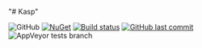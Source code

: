 "# Kasp" 


![GitHub](https://img.shields.io/github/license/mashape/apistatus.svg)
[![NuGet](https://img.shields.io/nuget/v/Kasp.Core.svg)](https://www.nuget.org/packages/Kasp.Core/)
[![Build status](https://ci.appveyor.com/api/projects/status/nqd9pxg225u5xxcd?svg=true)](https://ci.appveyor.com/project/mo3in/kasp)
[![GitHub last commit](https://img.shields.io/github/last-commit/mo3in/Kasp.svg)](https://github.com/mo3in/Kasp)
![AppVeyor tests branch](https://img.shields.io/appveyor/tests/mo3in/kasp/master.svg)
                                             